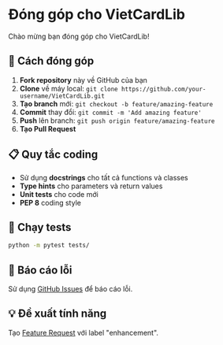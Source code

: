 # Đóng góp cho VietCardLib

Chào mừng bạn đóng góp cho VietCardLib! 

## 🚀 Cách đóng góp

1. **Fork repository** này về GitHub của bạn
2. **Clone** về máy local: `git clone https://github.com/your-username/VietCardLib.git`
3. **Tạo branch** mới: `git checkout -b feature/amazing-feature`
4. **Commit** thay đổi: `git commit -m 'Add amazing feature'`
5. **Push** lên branch: `git push origin feature/amazing-feature`
6. **Tạo Pull Request**

## 📋 Quy tắc coding

- Sử dụng **docstrings** cho tất cả functions và classes
- **Type hints** cho parameters và return values
- **Unit tests** cho code mới
- **PEP 8** coding style

## 🧪 Chạy tests

```bash
python -m pytest tests/
```

## 📝 Báo cáo lỗi

Sử dụng [GitHub Issues](https://github.com/doanngocthanh/VietCardLib/issues) để báo cáo lỗi.

## 💡 Đề xuất tính năng

Tạo [Feature Request](https://github.com/doanngocthanh/VietCardLib/issues/new) với label "enhancement".

